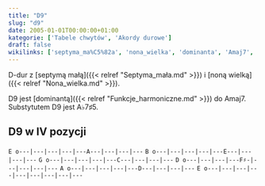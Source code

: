 ```yaml
---
title: "D9"
slug: "d9"
date: 2005-01-01T00:00:00+01:00
kategorie: ['Tabele chwytów', 'Akordy durowe']
draft: false
wikilinks: ['septyma_ma%C5%82a', 'nona_wielka', 'dominanta', 'Amaj7', 'A%E2%99%AD7%E2%99%AF5']
---
```

D-dur z [septymą małą]({{< relref "Septyma_mała.md" >}}) i [noną
wielką]({{< relref "Nona_wielka.md" >}}).

D9 jest [dominantą]({{< relref "Funkcje_harmoniczne.md" >}}) do Amaj7<!-- link nie odnosił się do niczego: 'D9' ('content/książka/D9.md') links to 'Amaj7' ('content/książka/Amaj7.md') and that does not exist -->.
Substytutem D9 jest A♭7♯5<!-- link nie odnosił się do niczego: 'D9' ('content/książka/D9.md') links to 'A♭7♯5' ('content/książka/A♭7♯5.md') and that does not exist -->.

## D9 w IV pozycji

`E o---|---|---|---|---A---|---|---|---`
`B o---|---|---|---|---E---|---|---|---`
`G o---|---|---|---|---C---|---|---|---`
`D o---|---|---|---F♯-|---|---|---|---`
`A o---|---|---|---|---D---|---|---|---`
`E o---|---|---|---|---|---|---|---|---`


